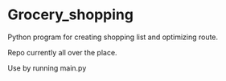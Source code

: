 # Grocery_shopping
Python program for creating shopping list and optimizing route.

Repo currently all over the place. 

Use by running main.py


